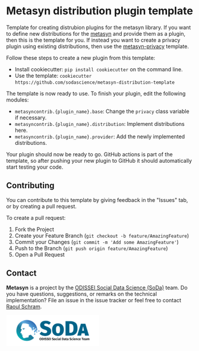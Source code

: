 # Metasyn distribution plugin template 

Template for creating distrubion plugins for the metasyn library. If you want to define new distributions
for the [metasyn](https://github.com/sodascience/metasyn) and provide them as a plugin, then this is the
template for you. If instead you want to create a privacy plugin using existing distributions, then use the [metasyn-privacy](https://github.com/sodascience/metasyn-plugin-template) template.

Follow these steps to create a new plugin from this template:

- Install cookiecutter: `pip install cookiecutter` on the command line.
- Use the template: `cookiecutter https://github.com/sodascience/metasyn-distribution-template`

The template is now ready to use. To finish your plugin, edit the following modules:

- `metasyncontrib.{plugin_name}.base`: Change the `privacy` class variable if necessary.
- `metasyncontrib.{plugin_name}.distribution`: Implement distributions here.
- `metasyncontrib.{plugin_name}.provider`: Add the newly implemented distributions.

Your plugin should now be ready to go. GitHub actions is part of the template, so after pushing your new plugin to GitHub it should automatically start testing your code.

<!-- CONTRIBUTING -->
## Contributing
You can contribute to this template by giving feedback in the "Issues" tab, or by creating a pull request.

To create a pull request:
1. Fork the Project
2. Create your Feature Branch (`git checkout -b feature/AmazingFeature`)
3. Commit your Changes (`git commit -m 'Add some AmazingFeature'`)
4. Push to the Branch (`git push origin feature/AmazingFeature`)
5. Open a Pull Request


<!-- CONTACT -->
## Contact
**Metasyn** is a project by the [ODISSEI Social Data Science (SoDa)](https://odissei-data.nl/nl/soda/) team.
Do you have questions, suggestions, or remarks on the technical implementation? File an issue in the issue tracker or feel free to contact [Raoul Schram](https://github.com/qubixes).

<img src="soda.png" alt="SoDa logo" width="250px"/> 
